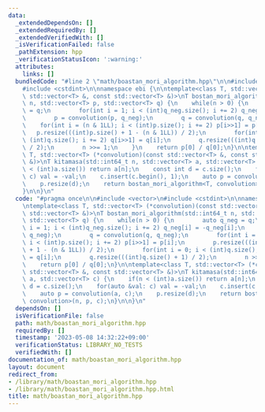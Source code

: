 ```yaml
---
data:
  _extendedDependsOn: []
  _extendedRequiredBy: []
  _extendedVerifiedWith: []
  _isVerificationFailed: false
  _pathExtension: hpp
  _verificationStatusIcon: ':warning:'
  attributes:
    links: []
  bundledCode: "#line 2 \"math/boastan_mori_algorithm.hpp\"\n\n#include <vector>\n\
    #include <cstdint>\n\nnamespace ebi {\n\ntemplate<class T, std::vector<T> (*convolution)(const\
    \ std::vector<T> &, const std::vector<T> &)>\nT bostan_mori_algorithm(std::int64_t\
    \ n, std::vector<T> p, std::vector<T> q) {\n    while(n > 0) {\n        auto q_neg\
    \ = q;\n        for(int i = 1; i < (int)q_neg.size(); i += 2) q_neg[i] = -q_neg[i];\n\
    \        p = convolution(p, q_neg);\n        q = convolution(q, q_neg);\n    \
    \    for(int i = (n & 1LL); i < (int)p.size(); i += 2) p[i>>1] = p[i];\n     \
    \   p.resize(((int)p.size() + 1 - (n & 1LL)) / 2);\n        for(int i = 0; i <\
    \ (int)q.size(); i += 2) q[i>>1] = q[i];\n        q.resize(((int)q.size() + 1)\
    \ / 2);\n        n >>= 1;\n    }\n    return p[0] / q[0];\n}\n\ntemplate<class\
    \ T, std::vector<T> (*convolution)(const std::vector<T> &, const std::vector<T>\
    \ &)>\nT kitamasa(std::int64_t n, std::vector<T> a, std::vector<T> c) {\n    if(n\
    \ < (int)a.size()) return a[n];\n    const int d = c.size();\n    for(auto &val:\
    \ c) val = -val;\n    c.insert(c.begin(), 1);\n    auto p = convolution(a, c);\n\
    \    p.resize(d);\n    return bostan_mori_algorithm<T, convolution>(n, p, c);\n\
    }\n\n}\n"
  code: "#pragma once\n\n#include <vector>\n#include <cstdint>\n\nnamespace ebi {\n\
    \ntemplate<class T, std::vector<T> (*convolution)(const std::vector<T> &, const\
    \ std::vector<T> &)>\nT bostan_mori_algorithm(std::int64_t n, std::vector<T> p,\
    \ std::vector<T> q) {\n    while(n > 0) {\n        auto q_neg = q;\n        for(int\
    \ i = 1; i < (int)q_neg.size(); i += 2) q_neg[i] = -q_neg[i];\n        p = convolution(p,\
    \ q_neg);\n        q = convolution(q, q_neg);\n        for(int i = (n & 1LL);\
    \ i < (int)p.size(); i += 2) p[i>>1] = p[i];\n        p.resize(((int)p.size()\
    \ + 1 - (n & 1LL)) / 2);\n        for(int i = 0; i < (int)q.size(); i += 2) q[i>>1]\
    \ = q[i];\n        q.resize(((int)q.size() + 1) / 2);\n        n >>= 1;\n    }\n\
    \    return p[0] / q[0];\n}\n\ntemplate<class T, std::vector<T> (*convolution)(const\
    \ std::vector<T> &, const std::vector<T> &)>\nT kitamasa(std::int64_t n, std::vector<T>\
    \ a, std::vector<T> c) {\n    if(n < (int)a.size()) return a[n];\n    const int\
    \ d = c.size();\n    for(auto &val: c) val = -val;\n    c.insert(c.begin(), 1);\n\
    \    auto p = convolution(a, c);\n    p.resize(d);\n    return bostan_mori_algorithm<T,\
    \ convolution>(n, p, c);\n}\n\n}\n"
  dependsOn: []
  isVerificationFile: false
  path: math/boastan_mori_algorithm.hpp
  requiredBy: []
  timestamp: '2023-05-08 14:32:22+09:00'
  verificationStatus: LIBRARY_NO_TESTS
  verifiedWith: []
documentation_of: math/boastan_mori_algorithm.hpp
layout: document
redirect_from:
- /library/math/boastan_mori_algorithm.hpp
- /library/math/boastan_mori_algorithm.hpp.html
title: math/boastan_mori_algorithm.hpp
---
```

